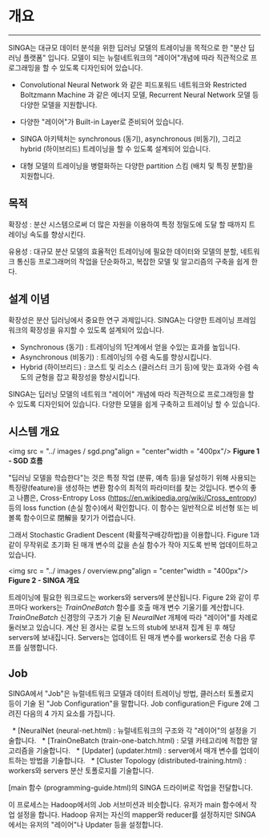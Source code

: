 # 개요

---

SINGA는 대규모 데이터 분석을 위한 딥러닝 모델의 트레이닝을 목적으로 한 "분산 딥 러닝 플랫폼" 입니다.
모델이 되는 뉴럴네트워크의 "레이어"개념에 따라 직관적으로 프로그래밍을 할 수 있도록 디자인되어 있습니다.

* Convolutional Neural Network 와 같은 피드포워드 네트워크와 Restricted Boltzmann Machine 과 같은 에너지 모델, Recurrent Neural Network 모델 등 다양한 모델을 지원합니다.

* 다양한 "레이어"가 Built-in Layer로 준비되어 있습니다.

* SINGA 아키텍처는 synchronous (동기), asynchronous (비동기), 그리고 hybrid (하이브리드) 트레이닝을 할 수 있도록 설계되어 있습니다.

* 대형 모델의 트레이닝을 병렬화하는 다양한 partition 스킴 (배치 및 특징 분할)을 지원합니다.


## 목적

확장성 : 분산 시스템으로써 더 많은 자원을 이용하여 특정 정밀도에 도달 할 때까지 트레이닝 속도를 향상시킨다.

유용성 : 대규모 분산 모델의 효율적인 트레이닝에 필요한 데이터와 모델의 분할, 네트워크 통신등 프로그래머의 작업을 단순화하고, 복잡한 모델 및 알고리즘의 구축을 쉽게 한다.


## 설계 이념

확장성은 분산 딥러닝에서 중요한 연구 과제입니다.
SINGA는 다양한 트레이닝 프레임워크의 확장성을 유지할 수 있도록 설계되어 있습니다.
* Synchronous (동기) : 트레이닝의 1단계에서 얻을 수있는 효과를 높입니다.
* Asynchronous (비동기) : 트레이닝의 수렴 속도를 향상시킵니다.
* Hybrid (하이브리드) : 코스트 및 리소스 (클러스터 크기 등)에 맞는 효과와 수렴 속도의 균형을 잡고 확장성을 향상시킵니다.

SINGA는 딥러닝 모델의 네트워크 "레이어" 개념에 따라 직관적으로 프로그래밍을 할 수 있도록 디자인되어 있습니다. 다양한 모델을 쉽게 구축하고 트레이닝 할 수 있습니다.

## 시스템 개요

<img src = "../ images / sgd.png"align = "center"width = "400px"/>
<span> <strong> Figure 1 - SGD 흐름 </strong> </span>

"딥러닝 모델을 학습한다"는 것은 특정 작업 (분류, 예측 등)을 달성하기 위해 사용되는 특징량(feature)을 생성하는 변환 함수의 최적의 파라미터를 찾는 것입니다.
변수의 좋고 나쁨은, Cross-Entropy Loss (https://en.wikipedia.org/wiki/Cross_entropy) 등의 loss function (손실 함수)에서 확인합니다. 이 함수는 일반적으로 비선형 또는 비 볼록 함수이므로 閉解을 찾기가 어렵습니다.

그래서 Stochastic Gradient Descent (확률적구배강하법)을 이용합니다.
Figure 1과 같이 무작위로 초기화 된 매개 변수의 값을 손실 함수가 작아 지도록 반복 업데이트하고 있습니다.

<img src = "../ images / overview.png"align = "center"width = "400px"/>
<span> <strong> Figure 2 - SINGA 개요 </strong> </span>

트레이닝에 필요한 워크로드는 workers와 servers에 분산됩니다. Figure 2와 같이 루프마다 workers는 *TrainOneBatch* 함수를 호출 매개 변수 기울기를 계산합니다.
*TrainOneBatch* 신경망의 구조가 기술 된 *NeuralNet* 개체에 따라 "레이어"를 차례로 둘러보고 있습니다.
계산 된 경사는 로컬 노드의 stub에 보내져 집계 된 후 해당 servers에 보내집니다. Servers는 업데이트 된 매개 변수를 workers로 전송 다음 루프를 실행합니다.


## Job

SINGA에서 "Job"은 뉴럴네트워크 모델과 데이터 트레이닝 방법, 클러스터 토폴로지 등이 기술 된 "Job Configuration"을 말합니다.
Job configuration은 Figure 2에 그려진 다음의 4 가지 요소를 가집니다.

  * [NeuralNet (neural-net.html) : 뉴럴네트워크의 구조와 각 "레이어"의 설정을 기술합니다.
  * [TrainOneBatch (train-one-batch.html) : 모델 카테고리에 적합한 알고리즘을 기술합니다.
  * [Updater] (updater.html) : server에서 매개 변수를 업데이트하는 방법을 기술합니다.
  * [Cluster Topology (distributed-training.html) : workers와 servers 분산 토폴로지를 기술합니다.

[main 함수 (programming-guide.html)의 SINGA 드라이버로 작업을 전달합니다.

이 프로세스는 Hadoop에서의 Job 서브미션과 비슷합니다.
유저가 main 함수에서 작업 설정을 합니다.
Hadoop 유저는 자신의 mapper와 reducer를 설정하지만 SINGA 에서는 유저의 "레이어"나 Updater 등을 설정합니다.
